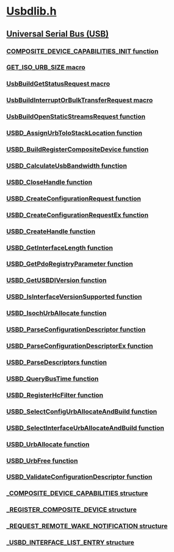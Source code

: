 # [Usbdlib.h](index.md)
## [Universal Serial Bus (USB)](../_usbref/index.md)
### [COMPOSITE_DEVICE_CAPABILITIES_INIT function](../usbdlib/nf-usbdlib-composite_device_capabilities_init.md)
### [GET_ISO_URB_SIZE macro](../usbdlib/nf-usbdlib-get_iso_urb_size.md)
### [UsbBuildGetStatusRequest macro](../usbdlib/nf-usbdlib-usbbuildgetstatusrequest.md)
### [UsbBuildInterruptOrBulkTransferRequest macro](../usbdlib/nf-usbdlib-usbbuildinterruptorbulktransferrequest.md)
### [UsbBuildOpenStaticStreamsRequest function](../usbdlib/nf-usbdlib-usbbuildopenstaticstreamsrequest.md)
### [USBD_AssignUrbToIoStackLocation function](../usbdlib/nf-usbdlib-usbd_assignurbtoiostacklocation.md)
### [USBD_BuildRegisterCompositeDevice function](../usbdlib/nf-usbdlib-usbd_buildregistercompositedevice.md)
### [USBD_CalculateUsbBandwidth function](../usbdlib/nf-usbdlib-usbd_calculateusbbandwidth.md)
### [USBD_CloseHandle function](../usbdlib/nf-usbdlib-usbd_closehandle.md)
### [USBD_CreateConfigurationRequest function](../usbdlib/nf-usbdlib-usbd_createconfigurationrequest.md)
### [USBD_CreateConfigurationRequestEx function](../usbdlib/nf-usbdlib-usbd_createconfigurationrequestex.md)
### [USBD_CreateHandle function](../usbdlib/nf-usbdlib-usbd_createhandle.md)
### [USBD_GetInterfaceLength function](../usbdlib/nf-usbdlib-usbd_getinterfacelength.md)
### [USBD_GetPdoRegistryParameter function](../usbdlib/nf-usbdlib-usbd_getpdoregistryparameter.md)
### [USBD_GetUSBDIVersion function](../usbdlib/nf-usbdlib-usbd_getusbdiversion.md)
### [USBD_IsInterfaceVersionSupported function](../usbdlib/nf-usbdlib-usbd_isinterfaceversionsupported.md)
### [USBD_IsochUrbAllocate function](../usbdlib/nf-usbdlib-usbd_isochurballocate.md)
### [USBD_ParseConfigurationDescriptor function](../usbdlib/nf-usbdlib-usbd_parseconfigurationdescriptor.md)
### [USBD_ParseConfigurationDescriptorEx function](../usbdlib/nf-usbdlib-usbd_parseconfigurationdescriptorex.md)
### [USBD_ParseDescriptors function](../usbdlib/nf-usbdlib-usbd_parsedescriptors.md)
### [USBD_QueryBusTime function](../usbdlib/nf-usbdlib-usbd_querybustime.md)
### [USBD_RegisterHcFilter function](../usbdlib/nf-usbdlib-usbd_registerhcfilter.md)
### [USBD_SelectConfigUrbAllocateAndBuild function](../usbdlib/nf-usbdlib-usbd_selectconfigurballocateandbuild.md)
### [USBD_SelectInterfaceUrbAllocateAndBuild function](../usbdlib/nf-usbdlib-usbd_selectinterfaceurballocateandbuild.md)
### [USBD_UrbAllocate function](../usbdlib/nf-usbdlib-usbd_urballocate.md)
### [USBD_UrbFree function](../usbdlib/nf-usbdlib-usbd_urbfree.md)
### [USBD_ValidateConfigurationDescriptor function](../usbdlib/nf-usbdlib-usbd_validateconfigurationdescriptor.md)
### [_COMPOSITE_DEVICE_CAPABILITIES structure](../usbdlib/ns-usbdlib-_composite_device_capabilities.md)
### [_REGISTER_COMPOSITE_DEVICE structure](../usbdlib/ns-usbdlib-_register_composite_device.md)
### [_REQUEST_REMOTE_WAKE_NOTIFICATION structure](../usbdlib/ns-usbdlib-_request_remote_wake_notification.md)
### [_USBD_INTERFACE_LIST_ENTRY structure](../usbdlib/ns-usbdlib-_usbd_interface_list_entry.md)
